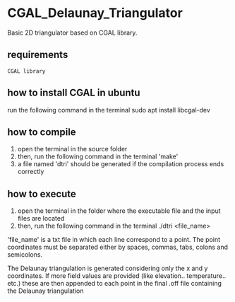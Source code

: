 # CGAL_Delaunay_Triangulator
Basic 2D triangulator based on CGAL library.

## requirements
	CGAL library
## how to install CGAL in ubuntu
run the following command in the terminal
	sudo apt install libcgal-dev

## how to compile
1. open the terminal in the source folder
2. then, run the following command in the terminal
	'make'
3. a file named 'dtri' should be generated if the compilation process ends correctly

## how to execute
1. open the terminal in the folder where the executable file and the input files are located
2. then, run the following command in the terminal
	./dtri <file_name>

'file_name' is a txt file in which each line correspond to a point.
The point coordinates must be separated either by spaces, commas, tabs, colons and semicolons.

The Delaunay triangulation is generated considering only the x and y coordinates.
If more field values are provided (like elevation.. temperature.. etc.) these are then appended
to each point in the final .off file containing the Delaunay triangulation
